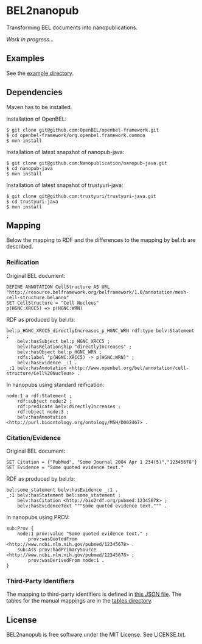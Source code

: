 BEL2nanopub
===========

Transforming BEL documents into nanopublications.

*Work in progress...*


Examples
--------

See the [example directory](src/main/resources/examples).


Dependencies
------------

Maven has to be installed.

Installation of OpenBEL:

    $ git clone git@github.com:OpenBEL/openbel-framework.git
    $ cd openbel-framework/org.openbel.framework.common
    $ mvn install

Installation of latest snapshot of nanopub-java:

    $ git clone git@github.com:Nanopublication/nanopub-java.git
    $ cd nanopub-java
    $ mvn install

Installation of latest snapshot of trustyuri-java:

    $ git clone git@github.com:trustyuri/trustyuri-java.git
    $ cd trustyuri-java
    $ mvn install


Mapping
-------

Below the mapping to RDF and the differences to the mapping by bel.rb are
described. 


### Reification

Original BEL document:

    DEFINE ANNOTATION CellStructure AS URL "http://resource.belframework.org/belframework/1.0/annotation/mesh-cell-structure.belanno"
    SET CellStructure = "Cell Nucleus"
    p(HGNC:XRCC5) => p(HGNC:WRN)

RDF as produced by bel.rb:

    bel:p_HGNC_XRCC5_directlyIncreases_p_HGNC_WRN rdf:type belv:Statement ;
        belv:hasSubject bel:p_HGNC_XRCC5 ;
        belv:hasRelationship "directlyIncreases" ;
        belv:hasObject bel:p_HGNC_WRN ;
        rdfs:label "p(HGNC:XRCC5) -> p(HGNC:WRN)" ;
        belv:hasEvidence _:1 .
    _:1 belv:hasAnnotation <http://www.openbel.org/bel/annotation/cell-structure/Cell%20Nucleus> .

In nanopubs using standard reification:

    node:1 a rdf:Statement ;
        rdf:subject node:2 ;
        rdf:predicate belv:directlyIncreases ;
        rdf:object node:3 ;
        belv:hasAnnotation <http://purl.bioontology.org/ontology/MSH/D002467> .


### Citation/Evidence

Original BEL document:

    SET Citation = {"PubMed", "Some Journal 2004 Apr 1 234(5)","12345678"}
    SET Evidence = "Some quoted evidence text."

RDF as produced by bel.rb:

    bel:some_statement belv:hasEvidence _:1 .
    _:1 belv:hasStatement bel:some_statement ;
        belv:hasCitation <http://bio2rdf.org/pubmed:12345678> ;
        belv:hasEvidenceText """Some quoted evidence text.""" .

In nanopubs using PROV:

    sub:Prov {
        node:1 prov:value "Some quoted evidence text." ;
            prov:wasQuotedFrom <http://www.ncbi.nlm.nih.gov/pubmed/12345678> .
        sub:Ass prov:hadPrimarySource <http://www.ncbi.nlm.nih.gov/pubmed/12345678> ;
            prov:wasDerivedFrom node:1 .
    }


### Third-Party Identifiers

The mapping to third-party identifiers is defined in
[this JSON file](src/main/resources/idschemes.json). The tables for the manual
mappings are in the [tables directory](tables).


License
-------

BEL2nanopub is free software under the MIT License. See LICENSE.txt.

